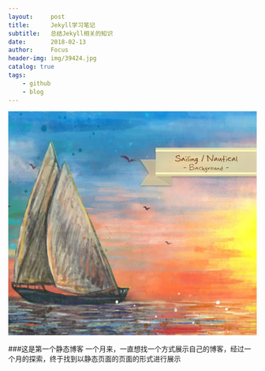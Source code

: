 ```yaml
---
layout:     post
title:      Jekyll学习笔记
subtitle:   总结Jekyll相关的知识
date:       2018-02-13
author:     Focus
header-img: img/39424.jpg
catalog: true
tags:
    - github  
    - blog
---
```





![印象派](img/39424.jpg)


 ###这是第一个静态博客
一个月来，一直想找一个方式展示自己的博客，经过一个月的探索，终于找到以静态页面的页面的形式进行展示
